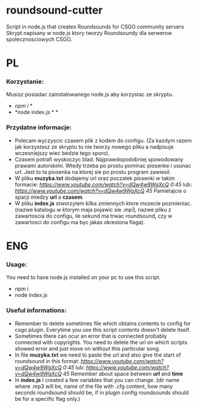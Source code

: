 # roundsound-cutter
 Script in node.js that creates Roundsounds for CSGO community servers
 Skrypt napisany w node.js ktory tworzy Roundsoundy dla serwerow spolecznosciowych CSGO.
 
# PL
### Korzystanie:
Musisz posiadac zainstalowanego node.js aby korzystac ze skryptu.
* *npm i* *
* *node index.js * *

### Przydatne informacje:
 - Polecam wyczyscic czasem plik z kodem do configu. (Za kazdym razem jak korzystasz ze skryptu to nie tworzy nowego pliku a nadpisuje wczesniejszy wiec bedzie tego sporo).
 - Czasem potrafi wyskoczyc blad. Najprawdopodobniej spowodowany prawami autorskimi. Wtedy trzeba po prostu pominac piosenke i usunac url. Jest to ta piosenka na ktorej sie po prostu program zawiesil.
 - W pliku **muzyka.txt** dodajemy url oraz poczatek piosenki w takim formacie:
 _https://www.youtube.com/watch?v=dQw4w9WgXcQ 0:45_ lub:  _https://www.youtube.com/watch?v=dQw4w9WgXcQ 45_
 Pamietajcie o spacji miedzy **url** a **czasem**.
 - W pliku **index.js** stworzylem kilka zmiennych ktore mozecie pozmieniac. (nazwe katalogu w ktorym maja pojawic sie .mp3, nazwe pliku z zawartoscia do configu, ile sekund ma trwac roundsound, czy w zawartosci do configu ma byc jakas okreslona flaga).


# ENG

### Usage:
You need to have node.js installed on your pc to use this script.
* npm i
* node index.js 

### Useful informations:
 - Remember to delete sometimes file which obtains contents to config for csgo plugin. Everytime you use this script contents doesn't delete itself.
 - Sometimes there can ocur an error that is connected probably connected with copyrights. You need to delete the url on which scripts showed error and just move on without this particular song. 
 - In file **muzyka.txt** we need to paste the url and also give the start of roundsound in this format:
 _https://www.youtube.com/watch?v=dQw4w9WgXcQ 0:45_ lub:  _https://www.youtube.com/watch?v=dQw4w9WgXcQ 45_
 Remember about space between **url** and **time**
 - In **index.js** I created a few variables that you can change. (dir name where .mp3 will be, name of the file with .cfg content, how many seconds roundsound should be, if in plugin config roundsounds should be for a specific flag only.)